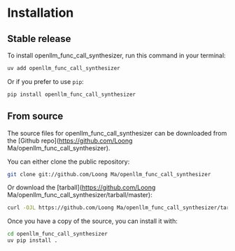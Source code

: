 # Installation

## Stable release

To install openllm_func_call_synthesizer, run this command in your terminal:

```sh
uv add openllm_func_call_synthesizer
```

Or if you prefer to use `pip`:

```sh
pip install openllm_func_call_synthesizer
```

## From source

The source files for openllm_func_call_synthesizer can be downloaded from the [Github repo](https://github.com/Loong Ma/openllm_func_call_synthesizer).

You can either clone the public repository:

```sh
git clone git://github.com/Loong Ma/openllm_func_call_synthesizer
```

Or download the [tarball](https://github.com/Loong Ma/openllm_func_call_synthesizer/tarball/master):

```sh
curl -OJL https://github.com/Loong Ma/openllm_func_call_synthesizer/tarball/master
```

Once you have a copy of the source, you can install it with:

```sh
cd openllm_func_call_synthesizer
uv pip install .
```
